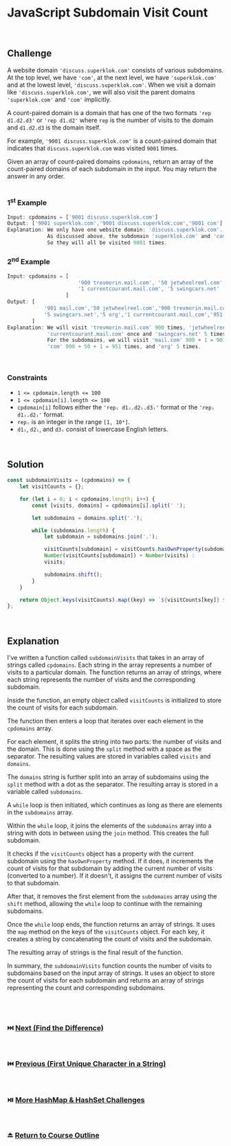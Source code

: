 # JavaScript Subdomain Visit Count
<br/>

## Challenge
A website domain `'discuss.superklok.com'` consists of various subdomains. At the top level, we have `'com'`, at the next level, we have `'superklok.com'` and at the lowest level, `'discuss.superklok.com'`. When we visit a domain like `'discuss.superklok.com'`, we will also visit the parent domains `'superklok.com'` and `'com'` implicitly.

A count-paired domain is a domain that has one of the two formats `'rep d1.d2.d3'` or `'rep d1.d2'` where `rep` is the number of visits to the domain and `d1.d2.d3` is the domain itself.

For example, `'9001 discuss.superklok.com'` is a count-paired domain that indicates that `discuss.superklok.com` was visited `9001` times.

Given an array of count-paired domains `cpdomains`, return an array of the count-paired domains of each subdomain in the input. You may return the answer in any order.
<br/>
<br/>

### 1<sup>st</sup> Example

```JavaScript
Input: cpdomains = ['9001 discuss.superklok.com']
Output: ['9001 superklok.com','9001 discuss.superklok.com','9001 com']
Explanation: We only have one website domain: 'discuss.superklok.com'.
             As discussed above, the subdomain 'superklok.com' and 'com' will also be visited.
             So they will all be visited 9001 times.
```

### 2<sup>nd</sup> Example

```JavaScript
Input: cpdomains = [
                       '900 trevmorin.mail.com', '50 jetwheelreel.com',
                       '1 currentcourant.mail.com', '5 swingcars.net'
                   ]
Output: [
            '901 mail.com','50 jetwheelreel.com','900 trevmorin.mail.com',
            '5 swingcars.net','5 org','1 currentcourant.mail.com','951 com'
        ]
Explanation: We will visit 'trevmorin.mail.com' 900 times, 'jetwheelreel.com' 50 times,
             'currentcourant.mail.com' once and 'swingcars.net' 5 times.
             For the subdomains, we will visit 'mail.com' 900 + 1 = 901 times,
             'com' 900 + 50 + 1 = 951 times, and 'org' 5 times.
```

<br/>

### Constraints

- `1 <= cpdomain.length <= 100`
- `1 <= cpdomain[i].length <= 100`
- `cpdomain[i]` follows either the `'repᵢ d1ᵢ.d2ᵢ.d3ᵢ'` format or the `'repᵢ d1ᵢ.d2ᵢ'` format.
- `repᵢ` is an integer in the range `[1, 10⁴]`.
- `d1ᵢ`, `d2ᵢ`, and `d3ᵢ` consist of lowercase English letters.

<br/>

## Solution

```JavaScript
const subdomainVisits = (cpdomains) => {
    let visitCounts = {};

    for (let i = 0; i < cpdomains.length; i++) {
        const [visits, domains] = cpdomains[i].split(' ');

        let subdomains = domains.split('.');

        while (subdomains.length) {
            let subdomain = subdomains.join('.');

            visitCounts[subdomain] = visitCounts.hasOwnProperty(subdomain) ?
            Number(visitCounts[subdomain]) + Number(visits) :
            visits;

            subdomains.shift();
        }
    }

    return Object.keys(visitCounts).map((key) => `${visitCounts[key]} ${key}`);
};
```

<br/>

## Explanation

I've written a function called `subdomainVisits` that takes in an array of strings called `cpdomains`. Each string in the array represents a number of visits to a particular domain. The function returns an array of strings, where each string represents the number of visits and the corresponding subdomain.
<br/>

Inside the function, an empty object called `visitCounts` is initialized to store the count of visits for each subdomain.
<br/>

The function then enters a loop that iterates over each element in the `cpdomains` array.
<br/>

For each element, it splits the string into two parts: the number of visits and the domain. This is done using the `split` method with a space as the separator. The resulting values are stored in variables called `visits` and `domains`.
<br/>

The `domains` string is further split into an array of subdomains using the `split` method with a dot as the separator. The resulting array is stored in a variable called `subdomains`.
<br/>

A `while` loop is then initiated, which continues as long as there are elements in the `subdomains` array.
<br/>

Within the `while` loop, it joins the elements of the `subdomains` array into a string with dots in between using the `join` method. This creates the full subdomain.
<br/>

It checks if the `visitCounts` object has a property with the current subdomain using the `hasOwnProperty` method. If it does, it increments the count of visits for that subdomain by adding the current number of visits (converted to a number). If it doesn't, it assigns the current number of visits to that subdomain.
<br/>

After that, it removes the first element from the `subdomains` array using the `shift` method, allowing the `while` loop to continue with the remaining subdomains.
<br/>

Once the `while` loop ends, the function returns an array of strings. It uses the `map` method on the keys of the `visitCounts` object. For each key, it creates a string by concatenating the count of visits and the subdomain.
<br/>

The resulting array of strings is the final result of the function.
<br/>

In summary, the `subdomainVisits` function counts the number of visits to subdomains based on the input array of strings. It uses an object to store the count of visits for each subdomain and returns an array of strings representing the count and corresponding subdomains.
<br/>
<br/>
<br/>
<br/>

### :next_track_button: [Next (Find the Difference)][Next]
<br/>

### :previous_track_button: [Previous (First Unique Character in a String)][Previous]
<br/>

### :play_or_pause_button: [More HashMap & HashSet Challenges][More]
<br/>

### :eject_button: [Return to Course Outline][Return]
<br/>

[Next]: https://github.com/Superklok/JavaScriptHashMapsAndSets/blob/main/Multiset/JavaScriptFindTheDifference.md
[Previous]: https://github.com/Superklok/JavaScriptHashMapsAndSets/blob/main/Multiset/JavaScriptFirstUniqueCharacterInAString.md
[More]: https://github.com/Superklok/JavaScriptHashMapsAndSets
[Return]: https://github.com/Superklok/LearnJavaScript